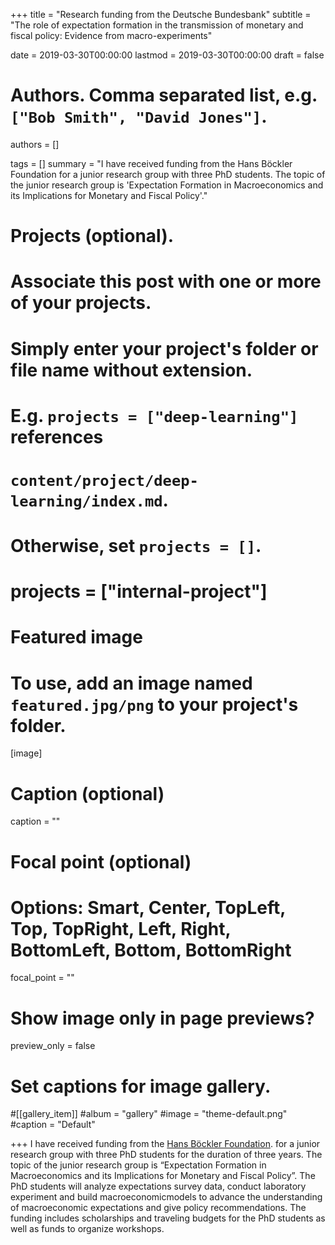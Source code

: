 +++
title = "Research funding from the Deutsche Bundesbank"
subtitle = "The role of expectation formation in the transmission of monetary and fiscal policy:  Evidence from macro-experiments"

date = 2019-03-30T00:00:00
lastmod = 2019-03-30T00:00:00
draft = false

# Authors. Comma separated list, e.g. `["Bob Smith", "David Jones"]`.
authors = []

tags = []
summary = "I have received funding from the Hans Böckler Foundation for a junior research group with three PhD students. The topic of the junior research group is 'Expectation Formation in Macroeconomics and its Implications for Monetary and Fiscal Policy'."

# Projects (optional).
#   Associate this post with one or more of your projects.
#   Simply enter your project's folder or file name without extension.
#   E.g. `projects = ["deep-learning"]` references 
#   `content/project/deep-learning/index.md`.
#   Otherwise, set `projects = []`.
# projects = ["internal-project"]

# Featured image
# To use, add an image named `featured.jpg/png` to your project's folder. 
[image]
  # Caption (optional)
  caption = ""

  # Focal point (optional)
  # Options: Smart, Center, TopLeft, Top, TopRight, Left, Right, BottomLeft, Bottom, BottomRight
  focal_point = ""

  # Show image only in page previews?
  preview_only = false

# Set captions for image gallery.

#[[gallery_item]]
#album = "gallery"
#image = "theme-default.png"
#caption = "Default"

+++
I have received funding from the <a href="https://www.boeckler.de/en/index.htm">Hans Böckler Foundation</a>. for a junior research group with three PhD students for the duration of three years. The topic of the junior research group is “Expectation Formation in Macroeconomics and its Implications for Monetary and Fiscal Policy”. The PhD students will analyze expectations survey data, conduct laboratory experiment and build macroeconomicmodels to advance the understanding of macroeconomic expectations and give policy recommendations. The funding includes scholarships and traveling budgets for the PhD students as well as funds to organize workshops.

